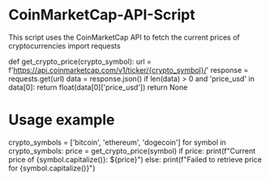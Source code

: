 # CoinMarketCap-API-Script
This script uses the CoinMarketCap API to fetch the current prices of cryptocurrencies
import requests

def get_crypto_price(crypto_symbol):
    url = f'https://api.coinmarketcap.com/v1/ticker/{crypto_symbol}/'
    response = requests.get(url)
    data = response.json()
    if len(data) > 0 and 'price_usd' in data[0]:
        return float(data[0]['price_usd'])
    return None

# Usage example
crypto_symbols = ['bitcoin', 'ethereum', 'dogecoin']
for symbol in crypto_symbols:
    price = get_crypto_price(symbol)
    if price:
        print(f"Current price of {symbol.capitalize()}: ${price}")
    else:
        print(f"Failed to retrieve price for {symbol.capitalize()}")
